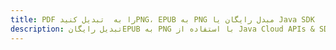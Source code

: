 ---title: PDF را به  تبدیل کنیدPNG، EPUB به PNG مبدل رایگان یا Java SDKdescription: تبدیل رایگانEPUB به PNG با استفاده از Java Cloud APIs & SDK همچنین اسناد PDF را در Cloud ایجاد، ویرایش و رندر کنید.---